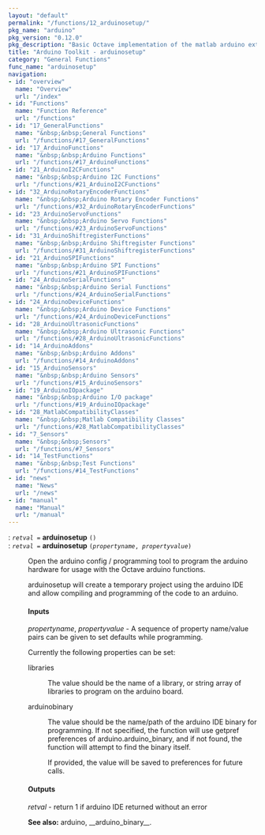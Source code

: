 ```yaml
---
layout: "default"
permalink: "/functions/12_arduinosetup/"
pkg_name: "arduino"
pkg_version: "0.12.0"
pkg_description: "Basic Octave implementation of the matlab arduino extension,  allowing communication to a programmed arduino board to control its  hardware."
title: "Arduino Toolkit - arduinosetup"
category: "General Functions"
func_name: "arduinosetup"
navigation:
- id: "overview"
  name: "Overview"
  url: "/index"
- id: "Functions"
  name: "Function Reference"
  url: "/functions"
- id: "17_GeneralFunctions"
  name: "&nbsp;&nbsp;General Functions"
  url: "/functions/#17_GeneralFunctions"
- id: "17_ArduinoFunctions"
  name: "&nbsp;&nbsp;Arduino Functions"
  url: "/functions/#17_ArduinoFunctions"
- id: "21_ArduinoI2CFunctions"
  name: "&nbsp;&nbsp;Arduino I2C Functions"
  url: "/functions/#21_ArduinoI2CFunctions"
- id: "32_ArduinoRotaryEncoderFunctions"
  name: "&nbsp;&nbsp;Arduino Rotary Encoder Functions"
  url: "/functions/#32_ArduinoRotaryEncoderFunctions"
- id: "23_ArduinoServoFunctions"
  name: "&nbsp;&nbsp;Arduino Servo Functions"
  url: "/functions/#23_ArduinoServoFunctions"
- id: "31_ArduinoShiftregisterFunctions"
  name: "&nbsp;&nbsp;Arduino Shiftregister Functions"
  url: "/functions/#31_ArduinoShiftregisterFunctions"
- id: "21_ArduinoSPIFunctions"
  name: "&nbsp;&nbsp;Arduino SPI Functions"
  url: "/functions/#21_ArduinoSPIFunctions"
- id: "24_ArduinoSerialFunctions"
  name: "&nbsp;&nbsp;Arduino Serial Functions"
  url: "/functions/#24_ArduinoSerialFunctions"
- id: "24_ArduinoDeviceFunctions"
  name: "&nbsp;&nbsp;Arduino Device Functions"
  url: "/functions/#24_ArduinoDeviceFunctions"
- id: "28_ArduinoUltrasonicFunctions"
  name: "&nbsp;&nbsp;Arduino Ultrasonic Functions"
  url: "/functions/#28_ArduinoUltrasonicFunctions"
- id: "14_ArduinoAddons"
  name: "&nbsp;&nbsp;Arduino Addons"
  url: "/functions/#14_ArduinoAddons"
- id: "15_ArduinoSensors"
  name: "&nbsp;&nbsp;Arduino Sensors"
  url: "/functions/#15_ArduinoSensors"
- id: "19_ArduinoIOpackage"
  name: "&nbsp;&nbsp;Arduino I/O package"
  url: "/functions/#19_ArduinoIOpackage"
- id: "28_MatlabCompatibilityClasses"
  name: "&nbsp;&nbsp;Matlab Compatibility Classes"
  url: "/functions/#28_MatlabCompatibilityClasses"
- id: "7_Sensors"
  name: "&nbsp;&nbsp;Sensors"
  url: "/functions/#7_Sensors"
- id: "14_TestFunctions"
  name: "&nbsp;&nbsp;Test Functions"
  url: "/functions/#14_TestFunctions"
- id: "news"
  name: "News"
  url: "/news"
- id: "manual"
  name: "Manual"
  url: "/manual"
---
```

<dl class="first-deftypefn">
<dt class="deftypefn" id="index-arduinosetup"><span class="category-def">: </span><span><code class="def-type"><var class="var">retval</var> =</code> <strong class="def-name">arduinosetup</strong> <code class="def-code-arguments">()</code><a class="copiable-link" href='#index-arduinosetup'></a></span></dt>
<dt class="deftypefnx def-cmd-deftypefn" id="index-arduinosetup-1"><span class="category-def">: </span><span><code class="def-type"><var class="var">retval</var> =</code> <strong class="def-name">arduinosetup</strong> <code class="def-code-arguments">(<var class="var">propertyname</var>, <var class="var">propertyvalue</var>)</code><a class="copiable-link" href='#index-arduinosetup-1'></a></span></dt>
<dd><p>Open the arduino config / programming tool to program the arduino hardware for usage with
 the Octave arduino functions.
</p>
<p>arduinosetup will create a temporary project  using the arduino IDE and allow 
 compiling and programming of the code to an arduino. 
</p>
<h4 class="subsubheading" id="Inputs">Inputs</h4>
 
<p><var class="var">propertyname</var>, <var class="var">propertyvalue</var> - A sequence of property name/value pairs can be given
 to set defaults while programming.
</p>
<p>Currently the following properties can be set:
 </p><dl class="table">
<dt>libraries</dt>
<dd><p>The value should be the name of a library, or string array of libraries to program on the
 arduino board.
 </p></dd>
<dt>arduinobinary</dt>
<dd><p>The value should be the name/path of the arduino IDE binary for programming. If not specified,
 the function will use getpref preferences of arduino.arduino_binary, and if not found, the
 function will attempt to find the binary itself.
</p>
<p>If provided, the value will be saved to preferences for future calls.
 </p></dd>
</dl>

<h4 class="subsubheading" id="Outputs">Outputs</h4>
<p><var class="var">retval</var> - return 1 if arduino IDE returned without an error
</p>

<p><strong class="strong">See also:</strong> arduino, __arduino_binary__.
 </p></dd></dl>